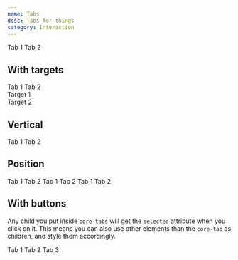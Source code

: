 ```yaml
---
name: Tabs
desc: Tabs for things
category: Interaction
---
```


<core-knobs element="core-tabs">
<core-tabs>
  <core-tab selected>Tab 1</core-tab>
  <core-tab>Tab 2</core-tab>
</core-tabs>
</core-knobs>

## With targets

<core-knobs  element="core-tabs">
<core-tabs full position="left">
  <core-tab selected target="targetOne">Tab 1</core-tab>
  <core-tab target="targetTwo">Tab 2</core-tab>
</core-tabs>
<div id="targetOne">Target 1</div>
<div id="targetTwo">Target 2</div>
</core-knobs>

## Vertical

<core-knobs  element="core-tabs">
<core-tabs full vertical position="left">
  <core-tab selected>Tab 1</core-tab>
  <core-tab>Tab 2</core-tab>
</core-tabs>
</core-knobs>

## Position

<core-knobs  element="core-tabs">
<core-tabs full position="left">
  <core-tab selected>Tab 1</core-tab>
  <core-tab>Tab 2</core-tab>
</core-tabs>
<core-tabs full position="right">
  <core-tab selected>Tab 1</core-tab>
  <core-tab>Tab 2</core-tab>
</core-tabs>
<core-tabs full position="center">
  <core-tab selected>Tab 1</core-tab>
  <core-tab>Tab 2</core-tab>
</core-tabs>
</core-knobs>

## With buttons

Any child you put inside `core-tabs` will get the `selected` attribute when you click on it.
This means you can also use other elements than the `core-tab` as children, and style them accordingly.

<core-knobs  element="core-tabs">
<style>
core-tabs core-button[selected],
core-tabs core-button[selected]:hover {
  --core-button-bg-color: var(--core-color-primary);
  --core-button-text-color: var(--core-color-white);
}
</style>
<core-tabs>
  <core-button selected>Tab 1</core-button>
  <core-button>Tab 2</core-button>
  <core-button disabled>Tab 3</core-button>
</core-tabs>
</core-knobs>
